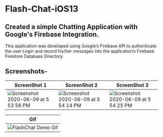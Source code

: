 # Flash-Chat-iOS13
## Created a simple Chatting Application with Google's Firebase Integration.

This application was developed using Google’s Firebase API to authenticate the user Login and record his/her messages into the application’s Firebase Firestore Database Directory.



## Screenshots-


| **ScreenShot 1**  | **ScreenShot 2** | **ScreenShot 3** |
| ------------- | ------------- | ------------- |
| ![Screenshot 2020-06-09 at 5 53 56 PM](https://user-images.githubusercontent.com/55451558/84147067-64acce00-aa7a-11ea-83fa-0d7e9a0404ab.png)  | ![Screenshot 2020-06-09 at 5 54 14 PM](https://user-images.githubusercontent.com/55451558/84147110-75f5da80-aa7a-11ea-989f-25444a289e46.png)  | ![Screenshot 2020-06-09 at 5 54 25 PM](https://user-images.githubusercontent.com/55451558/84147115-78583480-aa7a-11ea-9e8f-d792ec2a7aed.png)  |


| **Gif**  |
| ------------- |
| ![FlashChat Demo Gif](https://user-images.githubusercontent.com/55451558/84147206-a0e02e80-aa7a-11ea-8167-21f0e5077b27.gif) |
